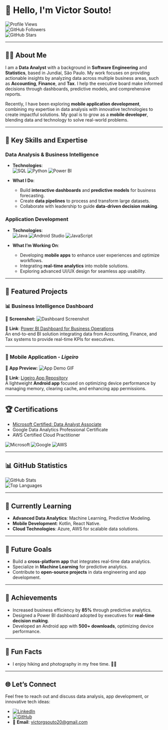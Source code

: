 # 👋 Hello, I'm Victor Souto!

![Profile Views](https://visitor-badge.glitch.me/badge?page_id=VictorGSoutoXP)  
![GitHub Followers](https://img.shields.io/github/followers/VictorGSoutoXP?style=social)  
![GitHub Stars](https://img.shields.io/github/stars/VictorGSoutoXP?style=social)  

---

## 🧑‍💻 About Me
I am a **Data Analyst** with a background in **Software Engineering** and **Statistics**, based in Jundiaí, São Paulo. My work focuses on providing actionable insights by analyzing data across multiple business areas, such as **Accounting**, **Finance**, and **Tax**. I help the executive board make informed decisions through dashboards, predictive models, and comprehensive reports.

Recently, I have been exploring **mobile application development**, combining my expertise in data analysis with innovative technologies to create impactful solutions. My goal is to grow as a **mobile developer**, blending data and technology to solve real-world problems.

---

## 🌟 Key Skills and Expertise
### Data Analysis & Business Intelligence
- **Technologies**:  
  ![SQL](https://img.shields.io/badge/SQL-4479A1?style=for-the-badge&logo=sql&logoColor=white)
  ![Python](https://img.shields.io/badge/Python-3776AB?style=for-the-badge&logo=python&logoColor=white)
  ![Power BI](https://img.shields.io/badge/PowerBI-F2C811?style=for-the-badge&logo=powerbi&logoColor=white)

- **What I Do**:
  - Build **interactive dashboards** and **predictive models** for business forecasting.
  - Create **data pipelines** to process and transform large datasets.
  - Collaborate with leadership to guide **data-driven decision making**.

### Application Development
- **Technologies**:  
  ![Java](https://img.shields.io/badge/Java-ED8B00?style=for-the-badge&logo=java&logoColor=white)
  ![Android Studio](https://img.shields.io/badge/Android_Studio-3DDC84?style=for-the-badge&logo=android-studio&logoColor=white)
  ![JavaScript](https://img.shields.io/badge/JavaScript-F7DF1E?style=for-the-badge&logo=javascript&logoColor=black)

- **What I’m Working On**:
  - Developing **mobile apps** to enhance user experiences and optimize workflows.
  - Integrating **real-time analytics** into mobile solutions.
  - Exploring advanced UI/UX design for seamless app usability.

---

## 📂 Featured Projects
### 📊 Business Intelligence Dashboard
📸 **Screenshot:**
![Dashboard Screenshot](https://via.placeholder.com/800x400)

🔗 **Link**: [Power BI Dashboard for Business Operations](https://github.com/your-repo-link)  
An end-to-end BI solution integrating data from Accounting, Finance, and Tax systems to provide real-time KPIs for executives.

---

### 📱 Mobile Application - *Ligeiro*
📸 **App Preview:**
![App Demo GIF](https://via.placeholder.com/400x600)

🔗 **Link**: [Ligeiro App Repository](https://github.com/your-repo-link)  
A lightweight **Android app** focused on optimizing device performance by managing memory, clearing cache, and enhancing app permissions.

---

## 🏆 Certifications
- [Microsoft Certified: Data Analyst Associate](https://www.microsoft.com/en-us/learning/certification-overview.aspx)
- Google Data Analytics Professional Certificate
- AWS Certified Cloud Practitioner

![Microsoft](https://img.shields.io/badge/Microsoft-Certified-blue?style=flat-square)
![Google](https://img.shields.io/badge/Google-Data_Analytics-blue?style=flat-square)
![AWS](https://img.shields.io/badge/AWS-Certified-orange?style=flat-square)

---

## 📊 GitHub Statistics
![GitHub Stats](https://github-readme-stats.vercel.app/api?username=VictorGSoutoXP&show_icons=true&theme=radical)  
![Top Languages](https://github-readme-stats.vercel.app/api/top-langs/?username=VictorGSoutoXP&layout=compact&theme=radical)

---

## 🌱 Currently Learning
- **Advanced Data Analytics**: Machine Learning, Predictive Modeling.
- **Mobile Development**: Kotlin, React Native.
- **Cloud Technologies**: Azure, AWS for scalable data solutions.

---

## 🎯 Future Goals
- Build a **cross-platform app** that integrates real-time data analytics.
- Specialize in **Machine Learning** for predictive analytics.
- Contribute to **open-source projects** in data engineering and app development.

---

## 🎯 Achievements
- Increased business efficiency by **85%** through predictive analytics.
- Designed a Power BI dashboard adopted by executives for **real-time decision making**.
- Developed an Android app with **500+ downloads**, optimizing device performance.

---

## 🎯 Fun Facts
- I enjoy hiking and photography in my free time. 🥾📸

---

## 🌐 Let’s Connect
Feel free to reach out and discuss data analysis, app development, or innovative tech ideas:

- [![LinkedIn](https://img.shields.io/badge/LinkedIn-0A66C2?style=for-the-badge&logo=linkedin&logoColor=white)](https://www.linkedin.com/in/victor-goncalves-souto)
- [![GitHub](https://img.shields.io/badge/GitHub-181717?style=for-the-badge&logo=github&logoColor=white)](https://github.com/VictorGSoutoXP)
- 📧 **Email**: victorgsouto20@gmail.com
